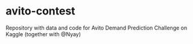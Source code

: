# avito-contest
Repository with data and code for Avito Demand Prediction Challenge on Kaggle (together with @Nyay)

